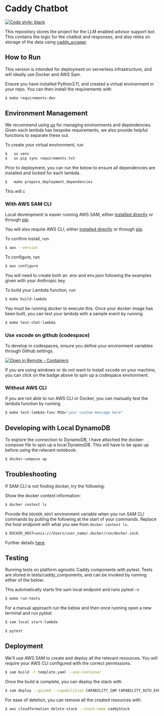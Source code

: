 # Caddy Chatbot

<!--
repo badges
[![GitHub Actions badge](https://github.com/i-dot-ai/caddy_chatbot/actions/workflows/automated-deployment.yml/badge.svg)](https://github.com/i-dot-ai/caddy_chatbot/actions/workflows/automated-deployment.yml)
[![GitHub Actions badge](https://github.com/i-dot-ai/caddy_chatbot/actions/workflows/automated-testing.yml/badge.svg)](https://github.com/i-dot-ai/caddy_chatbot/actions/workflows/automated-testing.yml)  -->
[![Code style: black](https://img.shields.io/badge/code%20style-black-000000.svg)](https://github.com/psf/black)

This repository stores the project for the LLM enabled advisor support bot. This contains the logic for the chatbot and responses, and also relies on storage of the data using [caddy_scraper](https://github.com/i-dot-ai/caddy_scraper).

## How to Run

This version is intended for deployment on serverless infrastructure, and will ideally use Docker and AWS Sam.

Ensure you have installed Python3.11, and created a virtual environment in your repo.  You can then install the requirements with

```bash
$ make requirements-dev
```

## Environment Management
We recommend using [uv](https://github.com/astral-sh/uv) for managing environments and dependencies. Given each lambda has bespoke requirements, we also provide helpful functions to separate these out.

To create your virtual environment, run

```bash
$ 	uv venv
$ 	uv pip sync requirements.txt
```

Prior to deployment, you can run the below to ensure all dependencies are installed and locked for each lambda.

```bash
$ 	make prepare_deployment_dependencies
```

This will c

### With AWS SAM CLI

Local development is easier running AWS SAM, either [installed directly](https://aws.amazon.com/serverless/aws-sam/) or through [pip](https://pypi.org/project/aws-sam-cli/).

You will also require AWS CLI, either [installed directly](https://aws.amazon.com/cli/) or through [pip](https://github.com/aws/aws-cli).

To confirm install, run

```bash
$ aws --version
```

To configure, run

```bash
$ aws configure
```

You will need to create both an .env and env.json following the examples given with your Anthropic key.

To build your Lambda function, run

```bash
$ make build-lambda
```

You must be running docker to execute this.  Once your docker image has been built, you can test your lambda with a sample event by running

```bash
$ make test-chat-lambda
```

### Use vscode on github (codespace)

To develop in codespaces, ensure you define your environment variables through Github settings.

[![Open in Remote - Containers](https://img.shields.io/static/v1?label=Remote%20-%20Containers&message=Open&color=blue&logo=visualstudiocode)](https://codespaces.new/PMO-Data-Science/10ds-advice-bot?quickstart=1)

If you are using windows or do not want to install vscode on your machine, you can click on the badge above to spin up a codespace environment.

### Without AWS CLI

if you are not able to run AWS CLI or Docker, you can manually test the lambda function by running

```bash
$ make test-lambda-func MSG="your custom message here"
```

## Developing with Local DynamoDB

To explore the connection to DynamoDB, I have attached the docker-compose file to spin up a local DynamoDB.  This will have to be span up before using the relevant notebook.

```bash
$ docker-compose up
```

## Troubleshooting
If SAM CLI is not finding docker, try the following:

Show the docker context information:
```bash
$ docker context ls
```
Provide the `DOCKER_HOST` environment variable when you run SAM CLI commands by putting the following at the start of your commands.
Replace the host endpoint with what you see from `docker context ls`.
```bash
$ DOCKER_HOST=unix:///Users/user_name/.docker/run/docker.sock
```
Further details [here](https://github.com/aws/aws-sam-cli/issues/4329#issuecomment-1289588827).

## Testing

Running tests on platform agnostic Caddy components with pytest. Tests are stored in tests/caddy_components, and can be invoked by running either of the below:

This automatically starts the sam local endpoint and runs pytest -v
```bash
$ make run-tests
```

For a manual approach run the below and then once running open a new terminal and run pytest
```bash
$ sam local start-lambda
```
```bash
$ pytest
```

## Deployment

We'll use AWS SAM to create and deploy all the relevant resources.  You will require your AWS CLI configured with the correct permissions.

```bash
$ sam build -t template.yaml --use-container
```
Once the build is complete, you can deploy the stack with

```bash
$ sam deploy --guided --capabilities CAPABILITY_IAM CAPABILITY_AUTO_EXPAND CAPABILITY_NAMED_IAM
```

For ease of deletion, you can remove all the created resources with

```bash
$ aws cloudformation delete-stack --stack-name caddyStack
```
